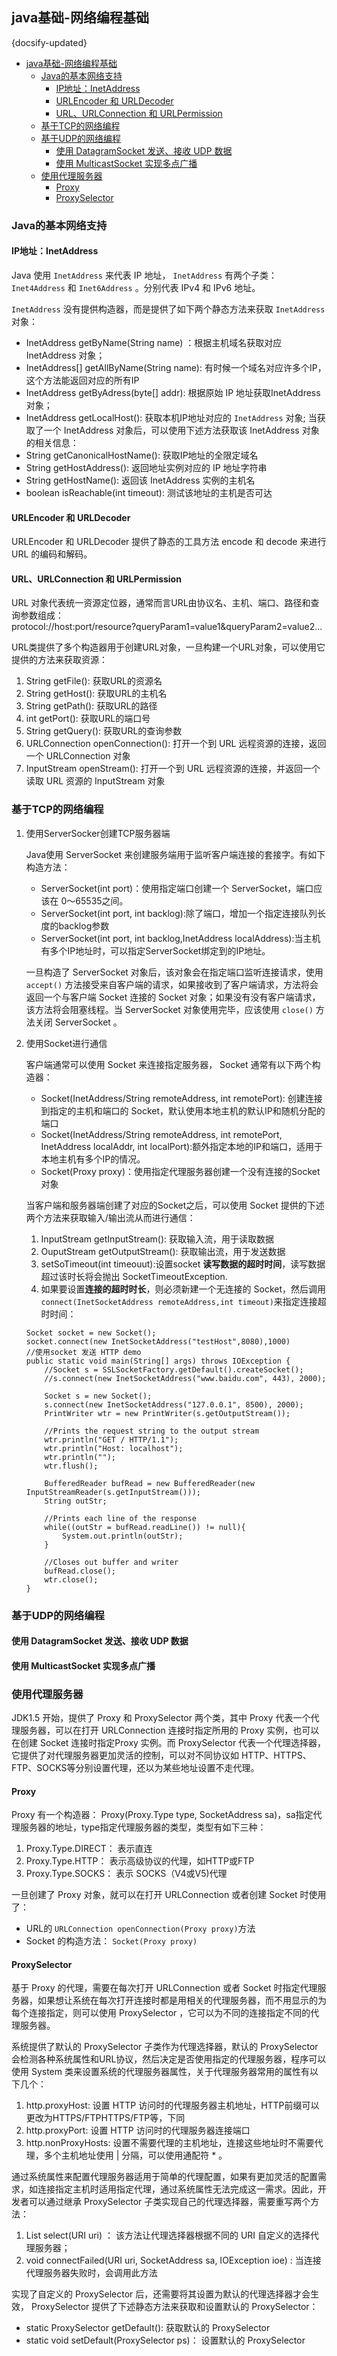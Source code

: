 ## java基础-网络编程基础
{docsify-updated}

- [java基础-网络编程基础](#java基础-网络编程基础)
	- [Java的基本网络支持](#java的基本网络支持)
		- [IP地址：InetAddress](#ip地址inetaddress)
		- [URLEncoder 和 URLDecoder](#urlencoder-和-urldecoder)
		- [URL、URLConnection 和 URLPermission](#urlurlconnection-和-urlpermission)
	- [基于TCP的网络编程](#基于tcp的网络编程)
	- [基于UDP的网络编程](#基于udp的网络编程)
		- [使用 DatagramSocket 发送、接收 UDP 数据](#使用-datagramsocket-发送接收-udp-数据)
		- [使用 MulticastSocket 实现多点广播](#使用-multicastsocket-实现多点广播)
	- [使用代理服务器](#使用代理服务器)
		- [Proxy](#proxy)
		- [ProxySelector](#proxyselector)


### Java的基本网络支持

#### IP地址：InetAddress
Java 使用 `InetAddress` 来代表 IP 地址， `InetAddress` 有两个子类： `Inet4Address` 和 `Inet6Address` 。分别代表 IPv4 和 IPv6 地址。

`InetAddress` 没有提供构造器，而是提供了如下两个静态方法来获取 `InetAddress` 对象：
+ InetAddress getByName(String name) ：根据主机域名获取对应 InetAddress 对象；
+ InetAddress[] getAllByName(String name): 有时候一个域名对应许多个IP，这个方法能返回对应的所有IP
+ InetAddress getByAdress(byte[] addr): 根据原始 IP 地址获取InetAddress对象；
+ InetAddress getLocalHost(): 获取本机IP地址对应的 `InetAddress` 对象;
当获取了一个 InetAddress 对象后，可以使用下述方法获取该 InetAddress 对象的相关信息：
+ String getCanonicalHostName(): 获取IP地址的全限定域名
+ String getHostAddress(): 返回地址实例对应的 IP 地址字符串
+ String getHostName(): 返回该 InetAddress 实例的主机名
+ boolean isReachable(int timeout): 测试该地址的主机是否可达

#### URLEncoder 和 URLDecoder
URLEncoder 和 URLDecoder 提供了静态的工具方法 encode 和 decode 来进行 URL 的编码和解码。

#### URL、URLConnection 和 URLPermission
URL 对象代表统一资源定位器，通常而言URL由协议名、主机、端口、路径和查询参数组成：  
protocol://host:port/resource?queryParam1=value1&queryParam2=value2...

URL类提供了多个构造器用于创建URL对象，一旦构建一个URL对象，可以使用它提供的方法来获取资源：
1. String getFile(): 获取URL的资源名
2. String getHost(): 获取URL的主机名
3. String getPath(): 获取URL的路径
4. int getPort(): 获取URL的端口号
5. String getQuery(): 获取URL的查询参数
6. URLConnection openConnection(): 打开一个到 URL 远程资源的连接，返回一个 URLConnection 对象
7. InputStream openStream(): 打开一个到 URL 远程资源的连接，并返回一个读取 URL 资源的 InputStream 对象

### 基于TCP的网络编程
1. 使用ServerSocker创建TCP服务器端

	Java使用 ServerSocket 来创建服务端用于监听客户端连接的套接字。有如下构造方法：
	+ ServerSocket(int port)：使用指定端口创建一个 ServerSocket，端口应该在 0～65535之间。
	+ ServerSocket(int port, int backlog):除了端口，增加一个指定连接队列长度的backlog参数
	+ ServerSocket(int port, int backlog,InetAddress localAddress):当主机有多个IP地址时，可以指定ServerSocket绑定到的IP地址。
  
	一旦构造了 ServerSocket 对象后，该对象会在指定端口监听连接请求，使用 `accept()` 方法接受来自客户端的请求，如果接收到了客户端请求，方法将会返回一个与客户端 Socket 连接的 Socket 对象；如果没有没有客户端请求，该方法将会阻塞线程。当 ServerSocket 对象使用完毕，应该使用 `close()` 方法关闭 ServerSocket 。

2. 使用Socket进行通信

	客户端通常可以使用 Socket 来连接指定服务器， Socket 通常有以下两个构造器：
	+ Socket(InetAddress/String remoteAddress, int remotePort): 创建连接到指定的主机和端口的 Socket，默认使用本地主机的默认IP和随机分配的端口
	+ Socket(InetAddress/String remoteAddress, int remotePort, InetAddress localAddr, int localPort):额外指定本地的IP和端口，适用于本地主机有多个IP的情况。
	+ Socket(Proxy proxy)：使用指定代理服务器创建一个没有连接的Socket对象

	当客户端和服务器端创建了对应的Socket之后，可以使用 Socket 提供的下述两个方法来获取输入/输出流从而进行通信：
	1. InputStream getInputStream(): 获取输入流，用于读取数据
	2. OuputStream getOutputStream(): 获取输出流，用于发送数据
	3. setSoTimeout(int timeouut):设置socket **读写数据的超时时间**，读写数据超过该时长将会抛出 SocketTimeoutException.
	4. 如果要设置**连接的超时时长**，则必须新建一个无连接的 Socket，然后调用 `connect(InetSocketAddress remoteAddress,int timeout)`来指定连接超时时间：
	```
	Socket socket = new Socket(); 
	socket.connect(new InetSocketAddress("testHost",8080),1000)
	//使用socket 发送 HTTP demo
	public static void main(String[] args) throws IOException {
		//Socket s = SSLSocketFactory.getDefault().createSocket();
        //s.connect(new InetSocketAddress("www.baidu.com", 443), 2000);

        Socket s = new Socket();
        s.connect(new InetSocketAddress("127.0.0.1", 8500), 2000);
        PrintWriter wtr = new PrintWriter(s.getOutputStream());

        //Prints the request string to the output stream
        wtr.println("GET / HTTP/1.1");
        wtr.println("Host: localhost");
        wtr.println("");
        wtr.flush();

        BufferedReader bufRead = new BufferedReader(new InputStreamReader(s.getInputStream()));
        String outStr;

        //Prints each line of the response
        while((outStr = bufRead.readLine()) != null){
            System.out.println(outStr);
        }

        //Closes out buffer and writer
        bufRead.close();
        wtr.close();
    }
	```

### 基于UDP的网络编程

#### 使用 DatagramSocket 发送、接收 UDP 数据

#### 使用 MulticastSocket 实现多点广播

### 使用代理服务器
JDK1.5 开始，提供了 Proxy 和 ProxySelector 两个类，其中 Proxy 代表一个代理服务器，可以在打开 URLConnection 连接时指定所用的 Proxy 实例，也可以在创建 Socket 连接时指定Proxy 实例。而 ProxySelector 代表一个代理选择器，它提供了对代理服务器更加灵活的控制，可以对不同协议如 HTTP、HTTPS、FTP、SOCKS等分别设置代理，还以为某些地址设置不走代理。

#### Proxy
Proxy 有一个构造器： Proxy(Proxy.Type type, SocketAddress sa)，sa指定代理服务器的地址，type指定代理服务器的类型，类型有如下三种：
1. Proxy.Type.DIRECT： 表示直连
2. Proxy.Type.HTTP： 表示高级协议的代理，如HTTP或FTP
3. Proxy.Type.SOCKS： 表示 SOCKS（V4或V5)代理

一旦创建了 Proxy 对象，就可以在打开 URLConnection 或者创建 Socket 时使用了：
+ URL的 `URLConnection openConnection(Proxy proxy)`方法
+ Socket 的构造方法： `Socket(Proxy proxy)`

#### ProxySelector
基于 Proxy 的代理，需要在每次打开 URLConnection 或者 Socket 时指定代理服务器，如果想让系统在每次打开连接时都是用相关的代理服务器，而不用显示的为每个连接指定，则可以使用 ProxySelector ，它可以为不同的连接指定不同的代理服务器。

系统提供了默认的 ProxySelector 子类作为代理选择器，默认的 ProxySelector 会检测各种系统属性和URL协议，然后决定是否使用指定的代理服务器，程序可以使用 System 类来设置系统的代理服务器属性，关于代理服务器常用的属性有以下几个：
1. http.proxyHost: 设置 HTTP 访问时的代理服务器主机地址，HTTP前缀可以更改为HTTPS/FTPHTTPS/FTP等，下同
2. http.proxyPort: 设置 HTTP 访问时的代理服务器连接端口
3. http.nonProxyHosts: 设置不需要代理的主机地址，连接这些地址时不需要代理，多个主机地址使用 | 分隔，可以使用通配符 * 。

通过系统属性来配置代理服务器适用于简单的代理配置，如果有更加灵活的配置需求，如连接指定主机时适用指定代理，通过系统属性无法完成这一需求。因此，开发者可以通过继承 ProxySelector 子类实现自己的代理选择器，需要重写两个方法：
1. List<Proxy> select(URI uri) ： 该方法让代理选择器根据不同的 URI 自定义的选择代理服务器；
2. void connectFailed(URI uri, SocketAddress sa, IOException ioe) : 当连接代理服务器失败时，会调用此方法

实现了自定义的 ProxySelector 后，还需要将其设置为默认的代理选择器才会生效， ProxySelector 提供了下述静态方法来获取和设置默认的 ProxySelector：
+ static ProxySelector getDefault(): 获取默认的 ProxySelector
+ static void setDefault(ProxySelector ps)： 设置默认的 ProxySelector